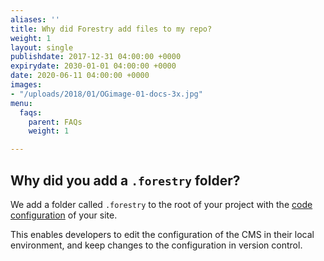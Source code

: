 ```yaml
---
aliases: ''
title: Why did Forestry add files to my repo?
weight: 1
layout: single
publishdate: 2017-12-31 04:00:00 +0000
expirydate: 2030-01-01 04:00:00 +0000
date: 2020-06-11 04:00:00 +0000
images:
- "/uploads/2018/01/OGimage-01-docs-3x.jpg"
menu:
  faqs:
    parent: FAQs
    weight: 1

---
```


## Why did you add a `.forestry` folder?
We add a folder called `.forestry` to the root of your project with the [code configuration](/docs/settings/config-files/) of your site.

This enables developers to edit the configuration of the CMS in their local environment, and keep changes to the configuration in version control.
